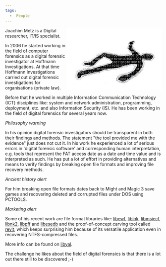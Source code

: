 ```yaml
---
tags:
  -  People
---
```

<img src="assets/images/Joachim_Metz.jpeg" align="right">
Joachim Metz is a Digital researcher, IT/IS specialist.

In 2006 he started working in the field of computer forensics as a
digital forensic investigator at Hoffmann Investigations. At that time
Hoffmann Investigations carried out digital forensic investigations for
organisations (private law).

Before that he worked in multiple Information Communication Technology
(ICT) disciplines like: system and network administration, programming,
deployment, etc. and also Information Security (IS). He has been working
in the field of digital forensics for several years now.

*Philosophy warning*

In his opinion digital forensic investigators should be transparent in
both their findings and methods. The statement "the tool provided me
with the evidence" just does not cut it. In his work he experienced a
lot of serious errors in 'digital forensic software' and corresponding
human interpretation, e.g. tools that represent the FAT access date as a
date and time value and is interpreted as such. He has put a lot of
effort in providing alternatives and means to verify findings by
breaking open file formats and improving file recovery methods.

*Ancient history alert*

For him breaking open file formats dates back to Might and Magic 3 save
games and recovering deleted and corrupted files under DOS using
PCTOOLS.

*Marketing alert*

Some of his recent work are file format libraries like:
[libewf](libewf.md), [liblnk](liblnk.md),
[libmsiecf](libmsiecf.md), [libnk2](libnk2.md),
[libpff](libpff.md) and [libesedb](libesedb.md) and the
proof-of-concept carving tool called
[revit](reviveit_(revit).md), which keeps surprising him because
of its versatile application even in recovering NTFS-compressed files.

More info can be found on [libyal](libyal.md).

The challenge he likes about the field of digital forensics is that
there is a lot out there still to be discovered ;-)

